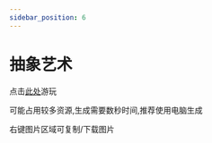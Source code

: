 ```yaml
---
sidebar_position: 6
---
```


# 抽象艺术

点击<a href="/colorart.html">此处</a>游玩

可能占用较多资源,生成需要数秒时间,推荐使用电脑生成

右键图片区域可复制/下载图片